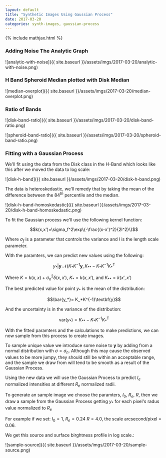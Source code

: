 ```yaml
---
layout: default
title: "Synthetic Images Using Gaussian Process"
date: 2017-03-20
categories: synth-images, gaussian-process
---
```


{% include mathjax.html %}

### Adding Noise The Analytic Graph

![analytic-with-noise]({{ site.baseurl }}/assets/imgs/2017-03-20/analytic-with-noise.png)


### H Band Spheroid Median plotted with Disk Median

![median-overplot]({{ site.baseurl }}/assets/imgs/2017-03-20/median-overplot.png)


### Ratio of Bands

![disk-band-ratio]({{ site.baseurl }}/assets/imgs/2017-03-20/disk-band-ratio.png)

![spheroid-band-ratio]({{ site.baseurl }}/assets/imgs/2017-03-20/spheroid-band-ratio.png)


### Fitting with a Gaussian Process

We'll fit using the data from the Disk class in the H-Band which looks like this after we moved the data to log scale:

![disk-h-band]({{ site.baseurl }}/assets/imgs/2017-03-20/disk-h-band.png)

The data is heteroskedastic, we'll remedy that by taking the mean of the difference between the $84^{th}$ percentile and the median.

![disk-h-band-homoskedastic]({{ site.baseurl }}/assets/imgs/2017-03-20/disk-h-band-homoskedastic.png)

To fit the Gaussian process we'll use the following kernel function:

$$k(x,x')=\sigma_f^2\exp\{-\frac{(x-x')^2}{2l^2}\}$$

Where $\sigma_f$ is a parameter that controls the variance and $l$ is the length scale parameter.

<!--
To find these paramters we will minimize the negative log likelihood:

$$\log(\textbf{y}|\textbf{x},\Theta) = -\frac{1}{2}\textbf{y}^\text{T}K^{-1}\textbf{y}-\frac{1}{2}\log|K|-\frac{n}{2}\log2\pi$$

Where $K=k(x,x)+\sigma_n^2\delta(x,x')$, $\delta(x,x')$ is the Kronecker delta function, $\sigma_n$ is from our measured data, and $\Theta$ is a vector of our paramters $\sigma_f$ and $l$.

With the fit paramters, we can predict new values using the following:
-->

With the paramters, we can predict new values using the following:

$$y_*|\textbf{y} \text{~} \mathcal{N}(K_*K^{-1}\textbf{y}, K_{**}-K_*K^{-1}K_*^\text{T}$$

Where $K=k(x,x)+\sigma_n^2\delta(x,x')$, $K_*=k(x,x')$, and $K_{**}=k(x',x')$

The best predicted value for point $y_*$ is the mean of the distribution:

$$\bar{y_*}= K_*K^{-1}\textbf{y}$$

And the uncertainty is in the variance of the distribution:

$$\text{var}(y_*)=  K_{**}-K_*K^{-1}K_*^\text{T}$$

With the fitted paramters and the calculations to make predictions, we can now sample from this process to create images.

To sample unique value we introduce some noise to $\textbf{y}$ by adding from a normal distribution with $\sigma=\sigma_n$. Although this may cause the observed values to be more jumpy, they should still be within an acceptable range, and the sample we draw from will tend to be smooth as a result of the Gaussian Process.

Using the new data we will use the Gaussian Process to predict $I_e$ normalized intensities at different $R_e$ normalized radii.

To generate an sample image we choose the paramters, $I_0$, $R_e$, $R$, then we draw a sample from the Gaussian Process getting $y_*$ for each pixel's radus value normalized to $R_e$

For example if we set: $I_0=1$, $R_e=0.24$ $R=4.0$, the scale arcsecond/pixel = $0.06$.

We get this source and surface birghtness profile in log scale.:

![sample-source]({{ site.baseurl }}/assets/imgs/2017-03-20/sample-source.png)









